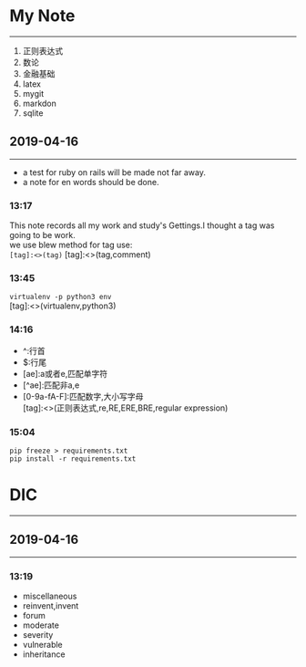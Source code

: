 My Note
===
---

1. 正则表达式  
2. 数论
3. 金融基础
4. latex
5. mygit
6. markdon
7. sqlite


## 2019-04-16

---

*  a test for ruby on rails will be made not far away.  
*  a note for en words should be done.


### 13:17  
 This note records all my work and study's Gettings.I thought
 a tag was going to be work.  
 we use blew method for tag use:  
 `[tag]:<>(tag)` 
 [tag]:<>(tag,comment) 

### 13:45
 `virtualenv -p python3 env`    
 [tag]:<>(virtualenv,python3)  

### 14:16
 * ^:行首  
 * $:行尾  
 * \[ae\]:a或者e,匹配单字符  
 * \[^ae\]:匹配非a,e  
 * \[0-9a-fA-F\]:匹配数字,大小写字母  
 [tag]:<>(正则表达式,re,RE,ERE,BRE,regular expression)  

### 15:04
 `pip freeze > requirements.txt`  
 `pip install -r requirements.txt`  


DIC
===
---

## 2019-04-16

---

### 13:19
  * miscellaneous
  * reinvent,invent
  * forum
  * moderate
  * severity
  * vulnerable
  * inheritance




